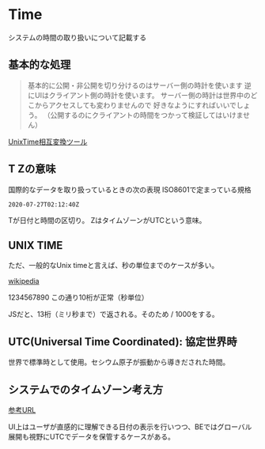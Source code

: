 # Time

システムの時間の取り扱いについて記載する

## 基本的な処理

>基本的に公開・非公開を切り分けるのはサーバー側の時計を使います
>逆にUIはクライアント側の時計を使います。
>サーバー側の時計は世界中のどこからアクセスしても変わりませんので
>好きなようにすればいいでしょう。
>（公開するのにクライアントの時間をつかって検証してはいけません）


[UnixTime相互変換ツール](https://tool.konisimple.net/date/unixtime?q=1654765225)

## T Zの意味

国際的なデータを取り扱っているときの次の表現
ISO8601で定まっている規格

`2020-07-27T02:12:40Z`

Tが日付と時間の区切り。
ZはタイムゾーンがUTCという意味。

## UNIX TIME

ただ、一般的なUnix timeと言えば、秒の単位までのケースが多い。

[wikipedia](https://ja.wikipedia.org/wiki/UNIX%E6%99%82%E9%96%93)

1234567890
この通り10桁が正常（秒単位）

JSだと、13桁（ミリ秒まで）で返される。そのため / 1000をする。

## UTC(Universal Time Coordinated): 協定世界時

世界で標準時として使用。セシウム原子が振動から導きだされた時間。


## システムでのタイムゾーン考え方

[参考URL](https://zenn.dev/saki/articles/cbb097a495fcf5)

UI上はユーザが直感的に理解できる日付の表示を行いつつ、BEではグローバル展開も視野にUTCでデータを保管するケースがある。
